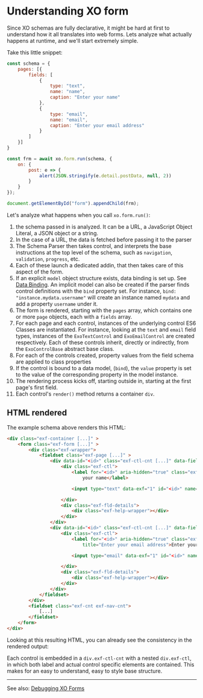 # Understanding XO form

Since XO schemas are fully declarative, it might be hard at first to understand how it all translates into web forms.
Lets analyze what actually happens at runtime, and we'll start extremely simple. 

Take this little snippet:

```js
const schema = {
    pages: [{
        fields: [
            {
                type: "text",
                name: "name",
                caption: "Enter your name"
            },
            {
                type: "email",
                name: "email",
                caption: "Enter your email address"
            }
        ]
    }]
}

const frm = await xo.form.run(schema, {
    on: {
        post: e => {
            alert(JSON.stringify(e.detail.postData, null, 2))
        }
    }
});

document.getElementById("form").appendChild(frm);
```

Let's analyze what happens when you call ```xo.form.run()```:

1. the schema passed in is analyzed. It can be a URL, a JavaScript Object Literal, a JSON object or a string.
2. In the case of a URL, the data is fetched before passing it to the parser
3. The Schema Parser then takes control, and interprets the base instructions at the top level of the schema, such as ```navigation```, ```validation```, ```progress```, etc.
4. Each of these launch a dedicated addin, that then takes care of this aspect of the form. 
5. If an explicit ```model``` object structure exists, data binding is set up. See [Data Binding](./data-binding.md). An implicit model can also be created if the parser finds control definitions with the ```bind``` property set. For instance, ```bind: "instance.mydata.username"``` will create an instance named ```mydata``` and add a property ```username``` under it.
6. The form is rendered, starting with the ```pages``` array, which contains one or more ```page``` objects, each with a ```fields``` array.
7. For each page and each control, instances of the underlying control ES6 Classes are instantiated. For instance, looking at the ```text``` and ```email``` field types, instances of the ```ExoTextControl``` and ```ExoEmailControl``` are created respectively. Each of these controls inherit, directly or indirectly, from the ```ExoControlBase``` abstract base class.
8. For each of the controls created, property values from the field schema are applied to class properties
9. If the control is bound to a data model, (```bind```), the ```value``` property is set to the value of the corresponding property in the model instance.
10. The rendering process kicks off, starting outside in, starting at the first page's first field.
11. Each control's ```render()``` method returns a container ```div```.

## HTML rendered

The example schema above renders this HTML:

```html
<div class="exf-container [...]" >
    <form class="exf-form [...]" >
        <div class="exf-wrapper">
            <fieldset class="exf-page [...]" >
                <div data-id="<id>" class="exf-ctl-cnt [...]" data-field-type="text">
                    <div class="exf-ctl">
                        <label for="<id>" aria-hidden="true" class="exf-label" title="Enter your name">Enter
                            your name</label>

                        <input type="text" data-exf="1" id="<id>" name="name">

                    </div>
                    <div class="exf-fld-details">
                        <div class="exf-help-wrapper"></div>
                    </div>
                </div>
                <div data-id="<id>" class="exf-ctl-cnt [...]" data-field-type="email">
                    <div class="exf-ctl">
                        <label for="<id>" aria-hidden="true" class="exf-label"
                            title="Enter your email address">Enter your email address</label>

                        <input type="email" data-exf="1" id="<id>" name="email">

                    </div>
                    <div class="exf-fld-details">
                        <div class="exf-help-wrapper"></div>
                    </div>
                </div>
            </fieldset>
        </div>
        <fieldset class="exf-cnt exf-nav-cnt">
            [...]
        </fieldset>
    </form>
</div>
```

Looking at this resulting HTML, you can already see the consistency in the rendered output:

Each control is embedded in a ```div.exf-ctl-cnt``` with a nested ```div.exf-ctl```, in which both label and actual control specific elements are contained. This makes for an easy to understand, easy to style base structure.

---
See also: [Debugging XO Forms](./debugging-exoform.md)